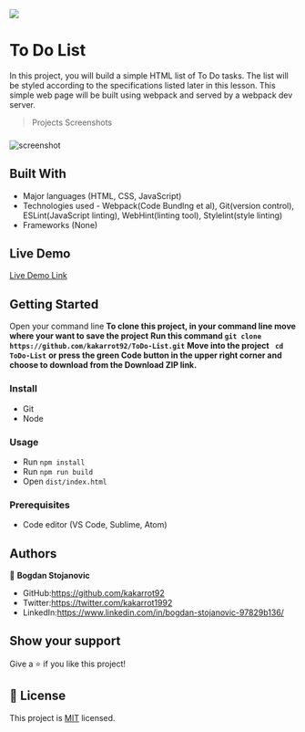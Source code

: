 ![](https://img.shields.io/badge/Microverse-blueviolet)

# To Do List

In this project, you will build a simple HTML list of To Do tasks. The list will be styled according to the specifications listed later in this lesson. This simple web page will be built using webpack and served by a webpack dev server.

>Projects Screenshots

### 
![screenshot](/screenshots/Todo.png)


## Built With

- Major languages (HTML, CSS, JavaScript)
- Technologies used - Webpack(Code Bundlng et al), Git(version control), ESLint(JavaScript linting), WebHint(linting tool), Stylelint(style linting)
- Frameworks (None)

## Live Demo

[Live Demo Link](https://kakarrot92.github.io/ToDo-List/)

## Getting Started

Open your command line 
**To clone this project, in your command line move where your want to save the project** 
**Run this command `git clone https://github.com/kakarrot92/ToDo-List.git`**
**Move into the project ` cd ToDo-List`**
**or press the green Code button in the upper right corner and choose to download from the Download ZIP link.**

### Install

- Git
- Node

### Usage 
- Run `npm install`
- Run `npm run build`
- Open `dist/index.html`

### Prerequisites

- Code editor (VS Code, Sublime, Atom)


## Authors

👤 **Bogdan Stojanovic**

- GitHub:https://github.com/kakarrot92
- Twitter:https://twitter.com/kakarrot1992
- LinkedIn:https://www.linkedin.com/in/bogdan-stojanovic-97829b136/


## Show your support

Give a ⭐️ if you like this project!

## 📝 License

This project is [MIT](./MIT.md) licensed.



